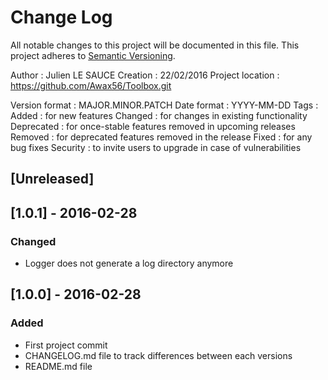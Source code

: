 # Change Log
All notable changes to this project will be documented in this file.
This project adheres to [Semantic Versioning](http://semver.org/).

Author		: Julien LE SAUCE
Creation	: 22/02/2016
Project location : https://github.com/Awax56/Toolbox.git

Version format : MAJOR.MINOR.PATCH
Date format : YYYY-MM-DD
Tags :
	Added : for new features
	Changed : for changes in existing functionality
	Deprecated : for once-stable features removed in upcoming releases
	Removed : for deprecated features removed in the release
	Fixed : for any bug fixes
	Security : to invite users to upgrade in case of vulnerabilities


## [Unreleased]


## [1.0.1] - 2016-02-28
### Changed
- Logger does not generate a log directory anymore

## [1.0.0] - 2016-02-28
### Added
- First project commit
- CHANGELOG.md file to track differences between each versions
- README.md file